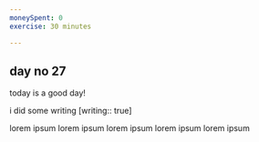 ```yaml
---
moneySpent: 0
exercise: 30 minutes

---
```

## day no 27
today is a good day!
 

i did some writing [writing:: true]

lorem ipsum lorem ipsum lorem ipsum lorem ipsum lorem ipsum
